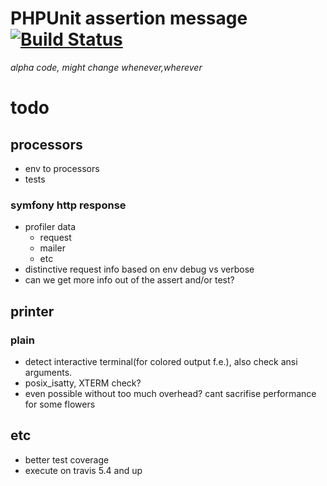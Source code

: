 PHPUnit assertion message [![Build Status](https://travis-ci.org/appeltaert/phpunit-assertion-message.svg?branch=master)](https://travis-ci.org/appeltaert/phpunit-assertion-message)
=======

*alpha code, might change whenever,wherever*

# todo

## processors

- env to processors
- tests

### symfony http response

- profiler data
  - request
  - mailer
  - etc
- distinctive request info based on env debug vs verbose
- can we get more info out of the assert and/or test?

## printer

### plain

- detect interactive terminal(for colored output f.e.), also check ansi arguments.
- posix_isatty, XTERM check?
- even possible without too much overhead? cant sacrifise performance for some flowers

## etc

- better test coverage
- execute on travis 5.4 and up




